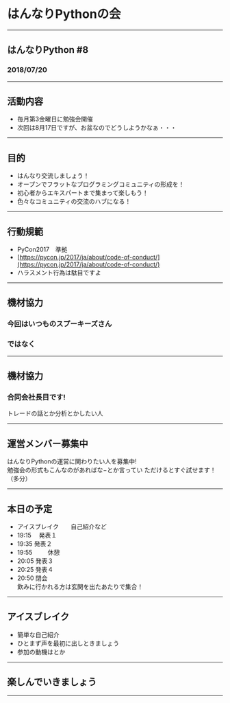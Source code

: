 # はんなりPythonの会

---       
       
## はんなりPython #8

### 2018/07/20

---     
       
## 活動内容
- 毎月第3金曜日に勉強会開催      
- 次回は8月17日ですが、お盆なのでどうしようかなぁ・・・     

---       
## 目的
     
- はんなり交流しましょう！
- オープンでフラットなプログラミングコミュニティの形成を！
- 初心者からエキスパートまで集まって楽しもう！
- 色々なコミュニティの交流のハブになる！
     
---
## 行動規範
    
- PyCon2017　準拠     
- [https://pycon.jp/2017/ja/about/code-of-conduct/](https://pycon.jp/2017/ja/about/code-of-conduct/)    
- ハラスメント行為は駄目ですよ    
     
---
## 機材協力
     
### 今回はいつものスプーキーズさん
### ではなく

---
## 機材協力

### 合同会社長目です!
     
トレードの話とか分析とかしたい人      

---
## 運営メンバー募集中
     
はんなりPythonの運営に関わりたい人を募集中!      
勉強会の形式もこんなのがあればな−とか言ってい
ただけるとすぐ試せます！（多分）    
      
---
## 本日の予定
     
- アイスブレイク　　自己紹介など
- 19:15        　発表１
- 19:35         発表２
- 19:55 　　       休憩
- 20:05         発表３
- 20:25         発表４
- 20:50         閉会      
飲みに行かれる方は玄関を出たあたりで集合！    

---
## アイスブレイク
    
- 簡単な自己紹介
- ひとまず声を最初に出しときましょう    
- 参加の動機はとか     
---
## 楽しんでいきましょう

---
